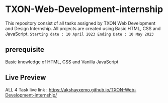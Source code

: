 # TXON-Web-Development-internship
This repository consist of all tasks assigned by TXON Web Development and Design Internship. All projects are created using Basic HTML, CSS and JavaScript.
``Starting date : 10 April 2023
Ending Date : 10 May 2023``

## prerequisite
Basic knowledge of HTML, CSS and Vanilla JavaScript

## Live Preview
ALL 4 Task live
link : https://akshayxemo.github.io/TXON-Web-Development-internship/
